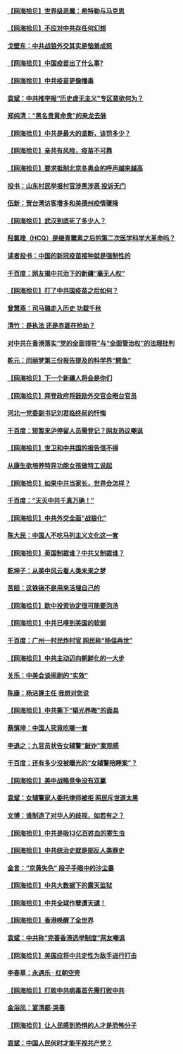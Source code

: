 #### [【网海拾贝】世界级恶魔：希特勒与马克思](../pages/nsc993/n12884062.md) 
#### [【网海拾贝】不应对中共存任何幻想](../pages/nsc993/n12881460.md) 
#### [戈壁东：中共战狼外交其实是恼羞成怒](../pages/nsc993/n12880392.md) 
#### [【网海拾贝】中国疫苗出了什么事?](../pages/nsc993/n12879124.md) 
#### [【网海拾贝】中共疫苗更像播毒](../pages/nsc993/n12876631.md) 
#### [袁斌：中共推举报“历史虚无主义”专区意欲何为？](../pages/nsc993/n12876530.md) 
#### [郑纯清：“黑名贵黄命贵”的来龙去脉](../pages/nsc993/n12875589.md) 
#### [【网海拾贝】中共是最大的垄断，该罚多少？](../pages/nsc993/n12874006.md) 
#### [【网海拾贝】亲共有风险，疫苗不可靠](../pages/nsc993/n12872224.md) 
#### [【网海拾贝】要求抵制北京冬奥会的呼声越来越高](../pages/nsc993/n12868962.md) 
#### [投书：山东村民举报村官涉黑涉恶 投诉无门](../pages/nsc993/n12869726.md) 
#### [伍新：贺台湾访客增多和美德州疫情骤降](../pages/nsc993/n12865651.md) 
#### [【网海拾贝】武汉到底死了多少人？](../pages/nsc993/n12863707.md) 
#### [羟氯喹（HCQ）是继青霉素之后的第二次医学科学大革命吗？](../pages/nsc993/n12638564.md) 
#### [读者投书：中国的新冠疫苗接种就是强制性的](../pages/nsc993/n12859932.md) 
#### [千百度：网友揭中共治下的新疆“毫无人权”](../pages/nsc993/n12858385.md) 
#### [【网海拾贝】打了中共国疫苗之后如何？](../pages/nsc993/n12857866.md) 
#### [曾慧燕：司马璐走入历史 功载千秋](../pages/nsc993/n12856996.md) 
#### [清竹：是执法 还是赤匪在抢劫？](../pages/nsc993/n12856952.md) 
#### [对中共在香港落实“党的全面领导”与“全面管治权”的法理批判](../pages/nsc993/n12856929.md) 
#### [乾元：闫丽梦第三份报告提及的科学界“鳄鱼”](../pages/nsc993/n12855985.md) 
#### [【网海拾贝】下一个新疆人将会是你们](../pages/nsc993/n12855864.md) 
#### [【网海拾贝】拜登政府将鼓励外交官会晤台官员](../pages/nsc993/n12853615.md) 
#### [河北一党委副书记刘君临终前的忏悔](../pages/nsc993/n12849420.md) 
#### [千百度：短暂来沪停留人员需登记？网友热议嘲讽](../pages/nsc993/n12853497.md) 
#### [【网海拾贝】世卫和中共国的报告信不得](../pages/nsc993/n12850902.md) 
#### [从康生欲培养特异功能女孩做特工说起](../pages/nsc993/n12849289.md) 
#### [【网海拾贝】如果中共当家长，世界会怎样？](../pages/nsc993/n12848436.md) 
#### [千百度：“天灭中共千真万确！”](../pages/nsc993/n12845659.md) 
#### [【网海拾贝】中共外交全面“战狼化”](../pages/nsc993/n12845607.md) 
#### [陈大民：中国人不吃马列主义文化这一套](../pages/nsc993/n12842496.md) 
#### [【网海拾贝】英国制裁谁？中共又制裁谁？](../pages/nsc993/n12840909.md) 
#### [乾坤子：从美中风云看人类未来之梦](../pages/nsc993/n12840590.md) 
#### [苦胆：这铁锹不是用来活埋自己的](../pages/nsc993/n12839512.md) 
#### [【网海拾贝】欧中投资协定很可能要泡汤](../pages/nsc993/n12835122.md) 
#### [【网海拾贝】中共已嗅到美国的软弱](../pages/nsc993/n12832411.md) 
#### [千百度：广州一村民炸村官 网民称“杨佳再世”](../pages/nsc993/n12832380.md) 
#### [【网海拾贝】中共主动迈向朝鲜化的一大步](../pages/nsc993/n12829887.md) 
#### [关乐：中美会谈闹剧的“实效”](../pages/nsc993/n12826698.md) 
#### [陈康：杨洁篪主任  我想对您说](../pages/nsc993/n12826609.md) 
#### [【网海拾贝】中共撕下“韬光养晦”的面具](../pages/nsc993/n12826459.md) 
#### [蔡慎坤：中国人究竟吃哪一套](../pages/nsc993/n12826010.md) 
#### [李退之：九官员状告女辅警“敲诈”案观感](../pages/nsc993/n12823984.md) 
#### [千百度：还有多少没被曝光的“女辅警陪睡案”？](../pages/nsc993/n12822136.md) 
#### [【网海拾贝】美中战略竞争没有双赢](../pages/nsc993/n12822105.md) 
#### [袁斌：女辅警家人委托律师被拒 网民斥世道太黑](../pages/nsc993/n12822004.md) 
#### [文博：谁制造了对华人的歧视，如若有之？](../pages/nsc993/n12821635.md) 
#### [【网海拾贝】中共是吸13亿百姓血的寄生虫](../pages/nsc993/n12819191.md) 
#### [【网海拾贝】中共统治史就是部反人类罪史](../pages/nsc993/n12816738.md) 
#### [金言：“京黄失色” 段子手眼中的沙尘暴](../pages/nsc993/n12815700.md) 
#### [【网海拾贝】中共大数据下的露天监狱](../pages/nsc993/n12811075.md) 
#### [【网海拾贝】中共全球作孽遭天谴！](../pages/nsc993/n12810258.md) 
#### [【网海拾贝】香港唤醒了全世界](../pages/nsc993/n12809100.md) 
#### [袁斌：中共称“完善香港选举制度”网友嘲讽](../pages/nsc993/n12808994.md) 
#### [【网海拾贝】美国应将中共定性为敌手进行打击](../pages/nsc993/n12806870.md) 
#### [李春草：永遇乐 · 红朝空壳](../pages/nsc993/n12805365.md) 
#### [【网海拾贝】打败中共病毒首先需打败中共](../pages/nsc993/n12803930.md) 
#### [金浴凤：宴清都‧哭春](../pages/nsc993/n12801601.md) 
#### [【网海拾贝】让人民感到恐惧的人才是恐怖分子](../pages/nsc993/n12799347.md) 
#### [袁斌：中国人民何时才能平视共产党？](../pages/nsc993/n12799306.md) 
